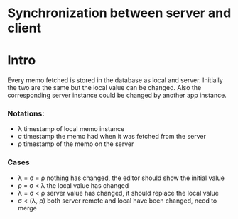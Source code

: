 # Synchronization between server and client

# Intro
Every memo fetched is stored in the database as local and server. 
Initially the two are the same but the local value can be changed.
Also the corresponding server instance could be changed by another app 
instance.

### Notations:
 - λ timestamp of local memo instance
 - σ timestamp the memo had when it was fetched from the server
 - ρ timestamp of the memo on the server

 ### Cases

 - λ = σ = ρ nothing has changed, the editor should show the initial value
 - ρ = σ < λ the local value has changed
 - λ = σ < ρ server value has changed, it should replace the local value
 - σ < (λ, ρ) both server remote and local have been changed, need to merge
